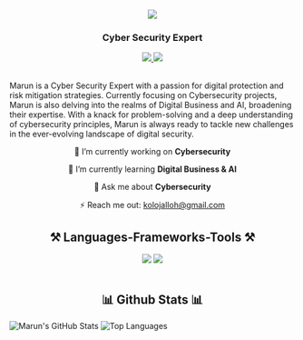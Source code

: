 <h1 align="center">
    <img src="https://readme-typing-svg.herokuapp.com/?font=Righteous&size=35&center=true&vCenter=true&width=500&height=70&duration=4000&lines=Hi+There!+👋;+I'm+Marun!;" />
</h1>
<h3 align="center">Cyber Security Expert</h3>


<div align="center"> 
  <a href="duongkhai@hotmail.com" target="_blank">
    <img src="https://img.shields.io/badge/Gmail-D14836?style=for-the-badge&logo=gmail&logoColor=white" target="_blank" />
  </a> 
  <a href="#" target="_blank">
    <img src="https://img.shields.io/badge/LinkedIn-0077B5?style=for-the-badge&logo=linkedin&logoColor=white" target="_blank" />
  </a>
</div>

<br> 

Marun is a Cyber Security Expert with a passion for digital protection and risk mitigation strategies. Currently focusing on Cybersecurity projects, Marun is also delving into the realms of Digital Business and AI, broadening their expertise. With a knack for problem-solving and a deep understanding of cybersecurity principles, Marun is always ready to tackle new challenges in the ever-evolving landscape of digital security. 

<div align="center">
 
 🔭 I’m currently working on **Cybersecurity**
 
 🌱 I’m currently learning **Digital Business & AI**

💬 Ask me about **Cybersecurity**

⚡ Reach me out: kolojalloh@gmail.com

 </div>

<h2 align="center">⚒️ Languages-Frameworks-Tools ⚒️</h2>
<div align="center">
    <img src="https://skillicons.dev/icons?i=html,css,vscode,github" />
    <img src="https://skillicons.dev/icons?i=python,mysql,javascript," /><br>
</div>

<br/>

<h2 align="center">📊 Github Stats 📊</h2>

![Marun's GitHub Stats](https://github-readme-stats.vercel.app/api?username=run9c&show_icons=true&theme=radical)
![Top Languages](https://github-readme-stats.vercel.app/api/top-langs/?username=run9c&show_icons=true&theme=radical)







